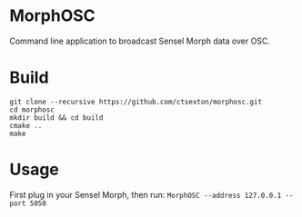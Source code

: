 # MorphOSC
Command line application to broadcast Sensel Morph data over OSC.

# Build
```
git clone --recursive https://github.com/ctsexton/morphosc.git
cd morphosc
mkdir build && cd build
cmake ..
make
```

# Usage
First plug in your Sensel Morph, then run:
`MorphOSC --address 127.0.0.1 --port 5050`
